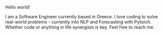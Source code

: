 Hello world! 

I am a Software Engineer currently based in Greece.
I love coding to solve real-world problems - currently into NLP and Forecasting with Pytorch.
Whether code or anything in life synergism is key.
Feel free to reach me.

